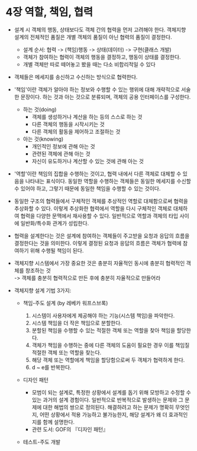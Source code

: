 # 4장 역할, 책임, 협력
+ 설계 시 객체의 행동, 상태보다도 객체 간의 협력을 먼저 고려해야 한다. 객체지향 설계의 전체적인 품질은 개별 객체의 품질이 아닌 협력의 품질이 결정한다.
    + 설계 순서: 협력 -> (책임)행동 -> 상태(데이터) -> 구현(클래스 개발)
    + 객체가 참여하는 협력이 객체의 행동을 결정하고, 행동이 상태를 결정한다.
    + 개별 객체만 따로 떼어놓고 봤을 때는 다소 비합리적일 수 있다   
     
+ 객체들은 메세지를 송신하고 수신하는 방식으로 협력한다.   
  
+ '책임'이란 객체가 알아야 하는 정보와 수행할 수 있는 행위에 대해 개략적으로 서술한 문장이다. 하는 것과 아는 것으로 분류되며, 객체의 공용 인터페이스를 구성한다.
    + 하는 것(doing)
      - 객체를 생성하거나 계산을 하는 등의 스스로 하는 것
      - 다른 객체의 행동을 시작시키는 것
      - 다른 객체의 활동을 제어하고 조절하는 것
    + 아는 것(knowing)
      - 개인적인 정보에 관해 아는 것
      - 관련된 객체에 관해 아는 것
      - 자신이 유도하거나 계산할 수 있는 것에 관해 아는 것   
        
+ '역할'이란 책임의 집합을 수행하는 것이고, 협력 내에서 다른 객체로 대체할 수 있음을 나타내는 표식이다. 동일한 역할을 수행하는 객체들은 동일한 메세지를 수신할 수 있어야 하고, 그렇기 때문에 동일한 책임을 수행할 수 있는 것이다.
+ 동일한 구조의 협력들에서 구체적인 객체를 추상적인 역할로 대체함으로써 협력을 추상화할 수 있다. 이렇게 추상화한 협력에서 역할을 다시 구체적인 객체로 대체하여 협력을 다양한 문맥에서 재사용할 수 있다. 일반적으로 역할과 객체의 타입 사이에 일반화/특수화 관계가 성립한다.   
     
+ 협력을 설계한다는 것은 설계에 참여하는 객체들이 주고받을 요청과 응답의 흐름을 결정한다는 것을 의미한다. 이렇게 결정된 요청과 응답의 흐름은 객체가 협력에 참여하기 위해 수행될 책임이 된다.

+ 객체지향 시스템에서 가장 중요한 것은 충분히 자율적인 동시에 충분히 협력적인 객체를 창조하는 것   
      -> 객체를 충분히 협력적으로 만든 후에 충분히 자율적으로 만들어라
  
+ 객체지향 설계 기법 3가지:
  + 책임-주도 설계 (by 레베카 워프스브록)   
    1) 시스템이 사용자에게 제공해야 하는 기능(시스템 책임)을 파악한다.   
    2) 시스템 책임을 더 작은 책임으로 분할한다.
    3) 분할된 책임을 수행할 수 있는 적절한 객체 또는 역할을 찾아 책임을 할당한다.
    4) 객체가 책임을 수행하는 중에 다른 객체의 도움이 필요한 경우 이를 책임질 적절한 객체 또는 역할을 찾는다.
    5) 해당 객체 또는 역할에게 책임을 할당함으로써 두 객체가 협력하게 한다.
    6) d ~ e를 반복한다.
       
  + 디자인 패턴   
    + 모범이 되는 설계로, 특정한 상황에서 설계를 돕기 위해 모방하고 수정할 수 있는 과거의 설계 경험이다. 일반적으로 반복적으로 발생하는 문제와 그 문제에 대한 해법의 쌍으로 정의된다. 해결하려고 하는 문제가 명확히 무엇인지, 어떤 상황에서 적용 가능하고 불가능한지, 해당 설계가 왜 더 효과적인지를 함께 설명한다.
    + 관련 도서: GOF의 『디자인 패턴』
    
  + 테스트-주도 개발
